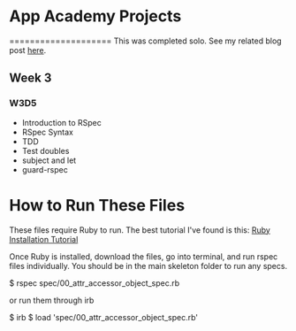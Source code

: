 # App Academy Projects
====================
This was completed solo. See my related blog post [here]().

## Week 3
### W3D5
* Introduction to RSpec
* RSpec Syntax
* TDD
* Test doubles
* subject and let
* guard-rspec

# How to Run These Files
These files require Ruby to run. The best tutorial I've found is this: [Ruby Installation Tutorial](http://installrails.com/steps)

Once Ruby is installed, download the files, go into terminal, and run rspec files individually. You should be in the main skeleton folder to run any specs.

$ rspec spec/00_attr_accessor_object_spec.rb

or run them through irb

$ irb
$ load 'spec/00_attr_accessor_object_spec.rb'
